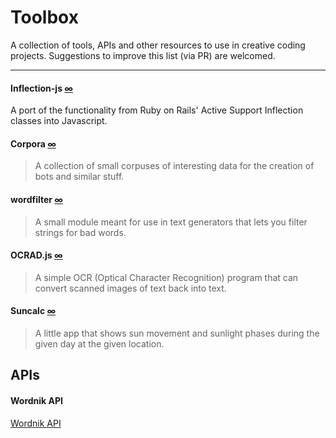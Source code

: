 Toolbox
=====

A collection of tools, APIs and other resources to use in creative coding projects. Suggestions to improve this list (via PR) are welcomed. 

---

#### Inflection-js [∞](https://github.com/sonnym/inflection-js)  

A port of the functionality from Ruby on Rails' Active Support Inflection classes into Javascript.

#### Corpora [∞](https://github.com/dariusk/corpora)

> A collection of small corpuses of interesting data for the creation of bots and similar stuff.

#### wordfilter [∞](https://github.com/dariusk/wordfilter)

> A small module meant for use in text generators that lets you filter strings for bad words.

#### OCRAD.js [∞](http://antimatter15.com/ocrad.js/demo.html)

> A simple OCR (Optical Character Recognition) program that can convert scanned images of text back into text. 

#### Suncalc [∞](http://www.suncalc.net)

> A little app that shows sun movement and sunlight phases during the given day at the given location.  

## APIs

#### Wordnik API

[Wordnik API](http://api.wordnik.com)

